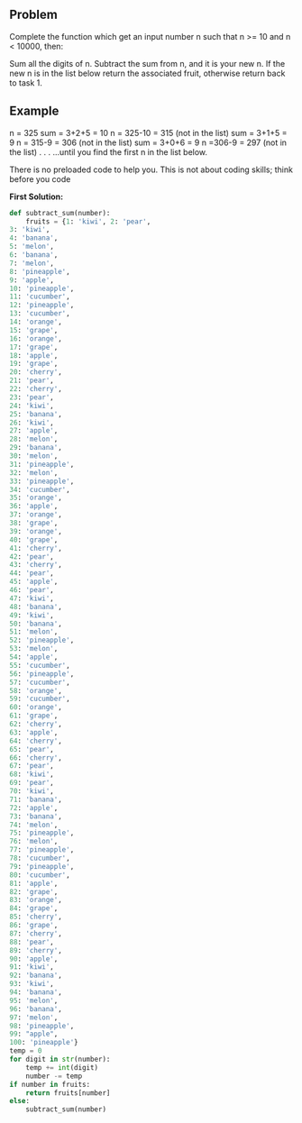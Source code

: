 ## Problem

Complete the function which get an input number n such that n >= 10 and n < 10000, then:

Sum all the digits of n.
Subtract the sum from n, and it is your new n.
If the new n is in the list below return the associated fruit, otherwise return back to task 1.

## Example

n = 325
sum = 3+2+5 = 10
n = 325-10 = 315 (not in the list)
sum = 3+1+5 = 9
n = 315-9 = 306 (not in the list)
sum = 3+0+6 = 9
n =306-9 = 297 (not in the list)
.
.
.
...until you find the first n in the list below.

There is no preloaded code to help you. This is not about coding skills; think before you code

**First Solution:**

```python
def subtract_sum(number):
    fruits = {1: 'kiwi', 2: 'pear',
3: 'kiwi',
4: 'banana',
5: 'melon',
6: 'banana',
7: 'melon',
8: 'pineapple',
9: 'apple',
10: 'pineapple',
11: 'cucumber',
12: 'pineapple',
13: 'cucumber',
14: 'orange',
15: 'grape',
16: 'orange',
17: 'grape',
18: 'apple',
19: 'grape',
20: 'cherry',
21: 'pear',
22: 'cherry',
23: 'pear',
24: 'kiwi',
25: 'banana',
26: 'kiwi',
27: 'apple',
28: 'melon',
29: 'banana',
30: 'melon',
31: 'pineapple',
32: 'melon',
33: 'pineapple',
34: 'cucumber',
35: 'orange',
36: 'apple',
37: 'orange',
38: 'grape',
39: 'orange',
40: 'grape',
41: 'cherry',
42: 'pear',
43: 'cherry',
44: 'pear',
45: 'apple',
46: 'pear',
47: 'kiwi',
48: 'banana',
49: 'kiwi',
50: 'banana',
51: 'melon',
52: 'pineapple',
53: 'melon',
54: 'apple',
55: 'cucumber',
56: 'pineapple',
57: 'cucumber',
58: 'orange',
59: 'cucumber',
60: 'orange',
61: 'grape',
62: 'cherry',
63: 'apple',
64: 'cherry',
65: 'pear',
66: 'cherry',
67: 'pear',
68: 'kiwi',
69: 'pear',
70: 'kiwi',
71: 'banana',
72: 'apple',
73: 'banana',
74: 'melon',
75: 'pineapple',
76: 'melon',
77: 'pineapple',
78: 'cucumber',
79: 'pineapple',
80: 'cucumber',
81: 'apple',
82: 'grape',
83: 'orange',
84: 'grape',
85: 'cherry',
86: 'grape',
87: 'cherry',
88: 'pear',
89: 'cherry',
90: 'apple',
91: 'kiwi',
92: 'banana',
93: 'kiwi',
94: 'banana',
95: 'melon',
96: 'banana',
97: 'melon',
98: 'pineapple',
99: "apple",
100: 'pineapple'}
temp = 0
for digit in str(number):
    temp += int(digit)
    number -= temp
if number in fruits:
    return fruits[number]
else:
    subtract_sum(number)
```
